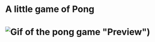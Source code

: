 # A little game of Pong
#
# ![Gif of the pong game](https://github.com/MobiusXXF/pong/blob/main/pong.gif) "Preview")

